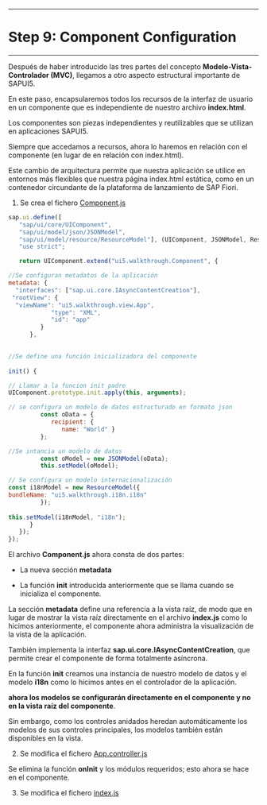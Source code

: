 ********************************
# Step 9: Component Configuration
********************************

Después de haber introducido las tres partes del concepto **Modelo-Vista-Controlador (MVC)**, llegamos a otro aspecto estructural importante de SAPUI5.


En este paso, encapsularemos todos los recursos de la interfaz de usuario en un componente que es independiente de nuestro archivo **index.html**.


Los componentes son piezas independientes y reutilizables que se utilizan en aplicaciones SAPUI5.


Siempre que accedamos a recursos, ahora lo haremos en relación con el componente 
(en lugar de en relación con index.html).


Este cambio de arquitectura permite que nuestra aplicación se utilice en entornos más flexibles que nuestra página index.html estática, como en un contenedor circundante de la plataforma de lanzamiento de SAP Fiori.



1. Se crea el fichero [Component.js](webapp/Component.js)

``` js
sap.ui.define([
   "sap/ui/core/UIComponent",
   "sap/ui/model/json/JSONModel",
   "sap/ui/model/resource/ResourceModel"], (UIComponent, JSONModel, ResourceModel) => {
   "use strict";

   return UIComponent.extend("ui5.walkthrough.Component", {

//Se configuran metadatos de la aplicación
metadata: {
  "interfaces": ["sap.ui.core.IAsyncContentCreation"],
 "rootView": {
  "viewName": "ui5.walkthrough.view.App",
            "type": "XML",
            "id": "app"
         }
      },

 
//Se define una función inicializadora del componente
      
init() {

// Llamar a la funcion init padre
UIComponent.prototype.init.apply(this, arguments);

// se configura un modelo de datos estructurado en formato json
         const oData = {
            recipient: {
               name: "World" }
         };

//Se intancia un modelo de datos
         const oModel = new JSONModel(oData);
         this.setModel(oModel);

// Se configura un modelo internacionalización
const i18nModel = new ResourceModel({
bundleName: "ui5.walkthrough.i18n.i18n"
         });
         
this.setModel(i18nModel, "i18n");
      }
   });
});
```



El archivo **Component.js** ahora consta de dos partes:


+ La nueva sección **metadata**


+ La función **init** introducida anteriormente que se llama cuando se inicializa el componente.


La sección **metadata** define una referencia a la vista raíz, de modo que en lugar de mostrar la vista raíz directamente en el archivo **index.js** como lo hicimos anteriormente, el componente ahora administra la visualización de la vista de la aplicación.


También implementa la interfaz **sap.ui.core.IAsyncContentCreation**, que permite crear el componente de forma totalmente asíncrona.


En la función **init** creamos una instancia de nuestro modelo de datos y el modelo **i18n** como lo hicimos antes en el controlador de la aplicación.


**ahora los modelos se configurarán directamente en el componente y no en la vista raíz del componente**.


Sin embargo, como los controles anidados heredan automáticamente los modelos de sus controles principales, los modelos también están disponibles en la vista.



2. Se modifica el fichero [App.controller.js](webapp/controller/App.controller.js)


Se elimina la función **onInit** y los módulos requeridos; esto ahora se hace en el componente.

3. Se modifica el fichero [index.js](webapp/index.js)